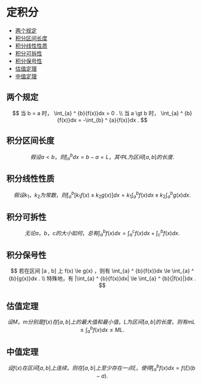 # 定积分

* [两个规定](#两个规定)
* [积分区间长度](#积分区间长度)
* [积分线性性质](#积分线性性质)
* [积分可拆性](#积分可拆性)
* [积分保号性](#积分保号性)
* [估值定理](#估值定理)
* [中值定理](#中值定理)

## 两个规定

$$
当 b = a 时， \int_{a} ^ {b}{f(x)}dx = 0 .
\\
当 a \gt b 时， \int_{a} ^ {b}{f(x)}dx = -\int_{b} ^ {a}{f(x)}dx .
$$

## 积分区间长度

$$
假设 a \lt b ，则 \int_{a} ^ {b}{dx} = b - a = L ，其中 L 为区间 [a , b] 的长度.
$$

## 积分线性性质

$$
假设 k_1 ， k_2 为常数，则 \int_{a} ^ {b}{[{k_1}f(x) \pm {k_2}g(x)]}dx = k_1\int_{a} ^ {b}{f(x)}dx \pm k_2\int_{a} ^ {b}{g(x)}dx .
$$

## 积分可拆性

$$
无论 a ， b ， c 的大小如何，总有 \int_{a} ^ {b}{f(x)}dx = \int_{a} ^ {c}{f(x)}dx + \int_{c} ^ {b}{f(x)}dx .
$$

## 积分保号性

$$
若在区间 [a , b] 上 f(x) \le g(x) ，则有 \int_{a} ^ {b}{f(x)}dx \le \int_{a} ^ {b}{g(x)}dx .
\\
特殊地，有 |\int_{a} ^ {b}{f(x)}dx| \le \int_{a} ^ {b}{|f(x)|}dx .
$$

## 估值定理

$$
设 M ， m 分别是 f(x) 在 [a , b] 上的最大值和最小值， L 为区间 [a , b] 的长度，则有 mL \le \int_{a} ^ {b}{f(x)}dx \le ML .
$$

## 中值定理

$$
设 f(x) 在区间 [a , b] 上连续，则在 [a , b] 上至少存在一点 \xi ，使得 \int_{a} ^ {b}{f(x)}dx = f(\xi)(b - a) .
$$



